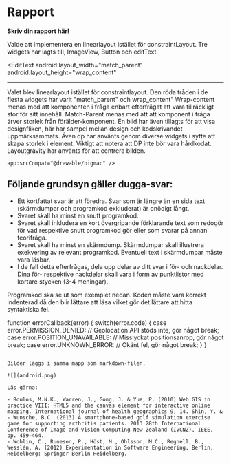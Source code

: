 
# Rapport

**Skriv din rapport här!**

Valde att implementera en linearlayout istället för constraintLayout.
Tre widgets har lagts till, ImageView, Button och editText.

<EditText
android:layout_width="match_parent"
android:layout_height="wrap_content"
*************************************
Valet blev linearlayout istället för constraintlayout. 
Den röda tråden i de flesta widgets har varit  "match_parent" och wrap_content"
Wrap-content menas med att komponenten i fråga enbart efterfrågat att vara tillräckligt stor för sitt innehåll.
Match-Parent menas med att att komponent i fråga ärver storlek från förälder-komponent. 
 En bild har även tillagts för att visa designfliken, här har sampel mellan design och kodskrivandet uppmärksammats. 
Även dp har använts genom diverse widgets i syfte att skapa storlek i element. Viktigt att notera att DP inte bör vara hårdkodat. 
Layoutgravity har använts för att centrera bilden. 
```android:layout_gravity="center"
app:srcCompat="@drawable/bigmac" />
```

## Följande grundsyn gäller dugga-svar:

- Ett kortfattat svar är att föredra. Svar som är längre än en sida text (skärmdumpar och programkod exkluderat) är onödigt långt.
- Svaret skall ha minst en snutt programkod.
- Svaret skall inkludera en kort övergripande förklarande text som redogör för vad respektive snutt programkod gör eller som svarar på annan teorifråga.
- Svaret skall ha minst en skärmdump. Skärmdumpar skall illustrera exekvering av relevant programkod. Eventuell text i skärmdumpar måste vara läsbar.
- I de fall detta efterfrågas, dela upp delar av ditt svar i för- och nackdelar. Dina för- respektive nackdelar skall vara i form av punktlistor med kortare stycken (3-4 meningar).

Programkod ska se ut som exemplet nedan. Koden måste vara korrekt indenterad då den blir lättare att läsa vilket gör det lättare att hitta syntaktiska fel.


function errorCallback(error) {
    switch(error.code) {
        case error.PERMISSION_DENIED:
            // Geolocation API stöds inte, gör något
            break;
        case error.POSITION_UNAVAILABLE:
            // Misslyckat positionsanrop, gör något
            break;
        case error.UNKNOWN_ERROR:
            // Okänt fel, gör något
            break;
    }
}
```

Bilder läggs i samma mapp som markdown-filen.

![](android.png)

Läs gärna:

- Boulos, M.N.K., Warren, J., Gong, J. & Yue, P. (2010) Web GIS in practice VIII: HTML5 and the canvas element for interactive online mapping. International journal of health geographics 9, 14. Shin, Y. &
- Wunsche, B.C. (2013) A smartphone-based golf simulation exercise game for supporting arthritis patients. 2013 28th International Conference of Image and Vision Computing New Zealand (IVCNZ), IEEE, pp. 459–464.
- Wohlin, C., Runeson, P., Höst, M., Ohlsson, M.C., Regnell, B., Wesslén, A. (2012) Experimentation in Software Engineering, Berlin, Heidelberg: Springer Berlin Heidelberg.

